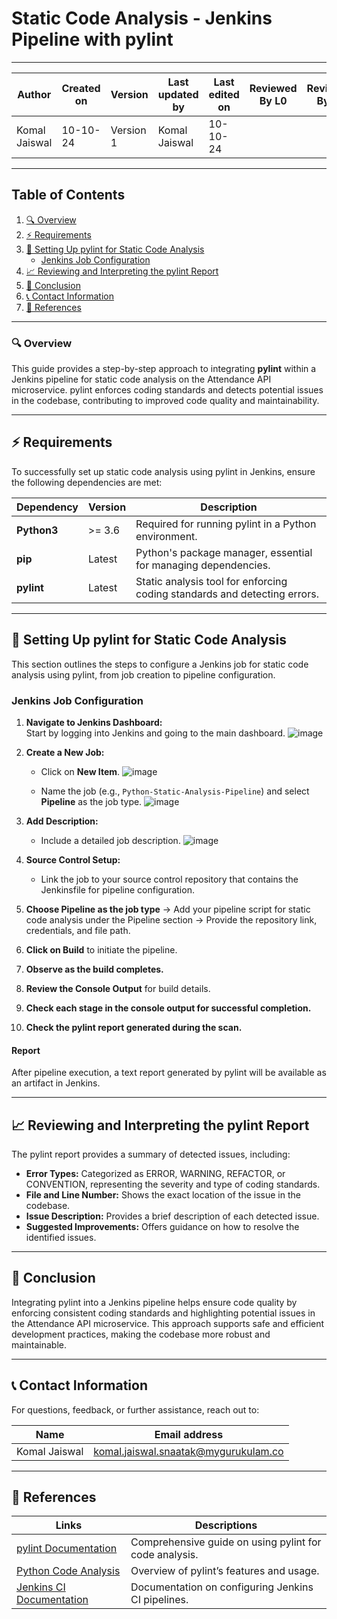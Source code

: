 # Static Code Analysis - Jenkins Pipeline with pylint

---  
| Author          | Created on | Version   | Last updated by | Last edited on | Reviewed By L0 | Reviewed By L1 | Reviewed By L2 |
|-----------------|------------|-----------|-----------------|----------------|----------------|----------------|----------------| 
| Komal Jaiswal   | 10-10-24   | Version 1 | Komal Jaiswal   | 10-10-24       |                |                |                |

---

## Table of Contents
1. [🔍 Overview](#-overview)
2. [⚡ Requirements](#-requirements)
3. [🧰 Setting Up pylint for Static Code Analysis](#-setting-up-pylint-for-static-code-analysis)
   - [Jenkins Job Configuration](#jenkins-job-configuration)
4. [📈 Reviewing and Interpreting the pylint Report](#-reviewing-and-interpreting-the-pylint-report)
5. [📌 Conclusion](#-conclusion)
6. [📞 Contact Information](#-contact-information)
7. [📖 References](#-references)

---

### 🔍 Overview
This guide provides a step-by-step approach to integrating **pylint** within a Jenkins pipeline for static code analysis on the Attendance API microservice. pylint enforces coding standards and detects potential issues in the codebase, contributing to improved code quality and maintainability.

---

## ⚡ Requirements

To successfully set up static code analysis using pylint in Jenkins, ensure the following dependencies are met:

| Dependency      | Version       | Description                                                             |
|-----------------|---------------|-------------------------------------------------------------------------|
| **Python3**     | >= 3.6        | Required for running pylint in a Python environment.                    |
| **pip**         | Latest        | Python's package manager, essential for managing dependencies.          |
| **pylint**      | Latest        | Static analysis tool for enforcing coding standards and detecting errors.|

---

## 🧰 Setting Up pylint for Static Code Analysis

This section outlines the steps to configure a Jenkins job for static code analysis using pylint, from job creation to pipeline configuration.

### Jenkins Job Configuration

1. **Navigate to Jenkins Dashboard:**  
   Start by logging into Jenkins and going to the main dashboard.
![image](https://github.com/user-attachments/assets/674841e8-2c61-4bc1-8736-b8157c3a9a28)

   
2. **Create a New Job:**  
   - Click on **New Item**.
![image](https://github.com/user-attachments/assets/c7c4e226-4162-4199-b168-68665d2ea08b)

   - Name the job (e.g., `Python-Static-Analysis-Pipeline`) and select **Pipeline** as the job type.
![image](https://github.com/user-attachments/assets/0fcf82bf-13aa-4e0f-8620-884027a004da)


3. **Add Description:**  
   - Include a detailed job description.
![image](https://github.com/user-attachments/assets/29828b88-26b4-41fa-86f8-991bd24b40b8)


4. **Source Control Setup:**  
   - Link the job to your source control repository that contains the Jenkinsfile for pipeline configuration.


5. **Choose Pipeline as the job type** → Add your pipeline script for static code analysis under the Pipeline section → Provide the repository link, credentials, and file path.

6. **Click on Build** to initiate the pipeline.

7. **Observe as the build completes.**

8. **Review the Console Output** for build details.

9. **Check each stage in the console output for successful completion.**

10. **Check the pylint report generated during the scan.**

#### Report
After pipeline execution, a text report generated by pylint will be available as an artifact in Jenkins.

---

## 📈 Reviewing and Interpreting the pylint Report

The pylint report provides a summary of detected issues, including:

- **Error Types:** Categorized as ERROR, WARNING, REFACTOR, or CONVENTION, representing the severity and type of coding standards.
- **File and Line Number:** Shows the exact location of the issue in the codebase.
- **Issue Description:** Provides a brief description of each detected issue.
- **Suggested Improvements:** Offers guidance on how to resolve the identified issues.

---

## 📌 Conclusion

Integrating pylint into a Jenkins pipeline helps ensure code quality by enforcing consistent coding standards and highlighting potential issues in the Attendance API microservice. This approach supports safe and efficient development practices, making the codebase more robust and maintainable.

---

## 📞 Contact Information

For questions, feedback, or further assistance, reach out to:

| Name          | Email address                        |
|---------------|-------------------------------------|
| Komal Jaiswal | komal.jaiswal.snaatak@mygurukulam.co |

---

## 📖 References

| Links                                                                               | Descriptions                                          |
|-------------------------------------------------------------------------------------|-------------------------------------------------------|
| [pylint Documentation](https://pylint.pycqa.org/)                                   | Comprehensive guide on using pylint for code analysis.|
| [Python Code Analysis](https://pypi.org/project/pylint/)                            | Overview of pylint’s features and usage.              |
| [Jenkins CI Documentation](https://www.jenkins.io/doc/)                             | Documentation on configuring Jenkins CI pipelines.    |

